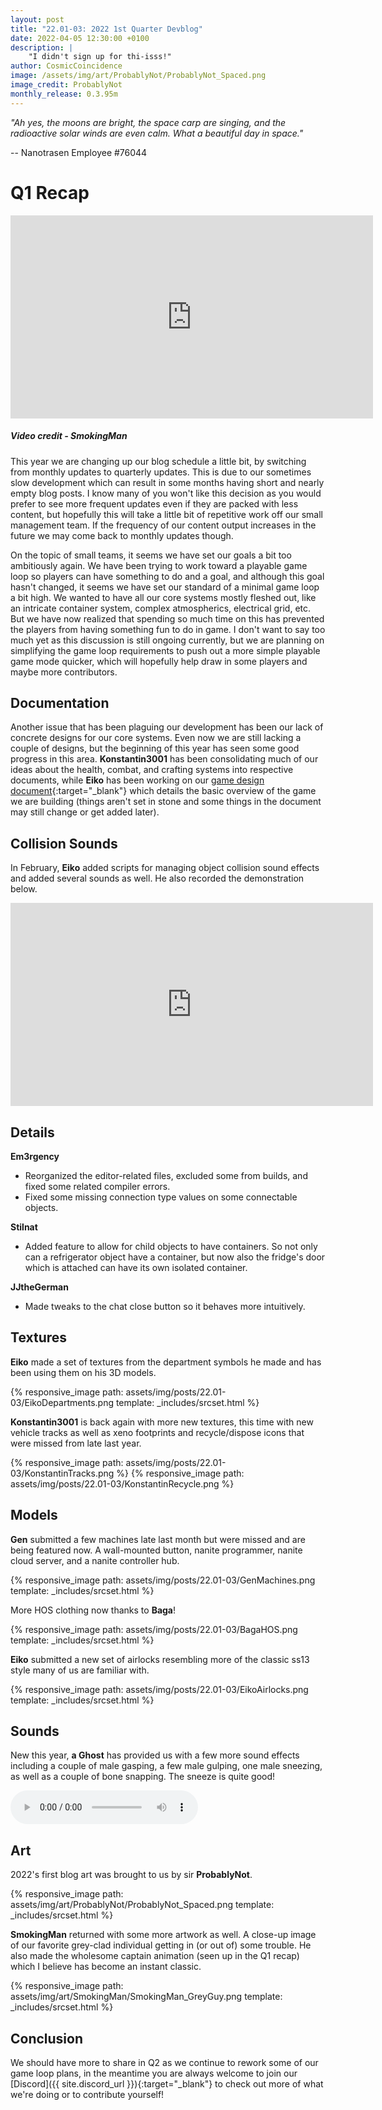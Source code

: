 ```yaml
---
layout: post
title: "22.01-03: 2022 1st Quarter Devblog"
date: 2022-04-05 12:30:00 +0100
description: |
    "I didn't sign up for thi-isss!"
author: CosmicCoincidence
image: /assets/img/art/ProbablyNot/ProbablyNot_Spaced.png
image_credit: ProbablyNot
monthly_release: 0.3.95m
---
```


*"Ah yes, the moons are bright, the space carp are singing, and the radioactive solar winds are even calm. What a beautiful day in space."*

-- Nanotrasen Employee #76044

# Q1 Recap

<div>
    <iframe class="video" width="580px" height="325px" src="https://www.youtube-nocookie.com/embed/bOB6af_ZCj0" frameborder="0" allow="accelerometer; autoplay; encrypted-media; gyroscope; picture-in-picture" allowfullscreen></iframe>
    <h5><i>Video credit - SmokingMan</i></h5>
</div>

This year we are changing up our blog schedule a little bit, by switching from monthly updates to quarterly updates. This is due to our sometimes slow development which can result in some months having short and nearly empty blog posts. I know many of you won't like this decision as you would prefer to see more frequent updates even if they are packed with less content, but hopefully this will take a little bit of repetitive work off our small management team. If the frequency of our content output increases in the future we may come back to monthly updates though.

On the topic of small teams, it seems we have set our goals a bit too ambitiously again. We have been trying to work toward a playable game loop so players can have something to do and a goal, and although this goal hasn't changed, it seems we have set our standard of a minimal game loop a bit high. We wanted to have all our core systems mostly fleshed out, like an intricate container system, complex atmospherics, electrical grid, etc. But we have now realized that spending so much time on this has prevented the players from having something fun to do in game. I don't want to say too much yet as this discussion is still ongoing currently, but we are planning on simplifying the game loop requirements to push out a more simple playable game mode quicker, which will hopefully help draw in some players and maybe more contributors.

## Documentation

Another issue that has been plaguing our development has been our lack of concrete designs for our core systems. Even now we are still lacking a couple of designs, but the beginning of this year has seen some good progress in this area. **Konstantin3001** has been consolidating much of our ideas about the health, combat, and crafting systems into respective documents, while **Eiko** has been working on our [game design document](https://docs.google.com/document/d/1-sNmXI6qiCdkSwvmM5sI5rsOVOfwhvFGY1NrCbwtqu8/edit){:target="_blank"} which details the basic overview of the game we are building (things aren't set in stone and some things in the document may still change or get added later).

## Collision Sounds

In February, **Eiko** added scripts for managing object collision sound effects and added several sounds as well. He also recorded the demonstration below.

<iframe class="video" width="580px" height="325px" src="https://www.youtube-nocookie.com/embed/qk4BJldVDHY" frameborder="0" allow="accelerometer; autoplay; encrypted-media; gyroscope; picture-in-picture" allowfullscreen></iframe>

## Details

**Em3rgency**
- Reorganized the editor-related files, excluded some from builds, and fixed some related compiler errors.
- Fixed some missing connection type values on some connectable objects.

**Stilnat**
- Added feature to allow for child objects to have containers. So not only can a refrigerator object have a container, but now also the fridge's door which is attached can have its own isolated container.

**JJtheGerman**
- Made tweaks to the chat close button so it behaves more intuitively.

## Textures

**Eiko** made a set of textures from the department symbols he made and has been using them on his 3D models.

{% responsive_image path: assets/img/posts/22.01-03/EikoDepartments.png template: _includes/srcset.html %}

**Konstantin3001** is back again with more new textures, this time with new vehicle tracks as well as xeno footprints and recycle/dispose icons that were missed from late last year.

<div class='horizontal-2' markdown='1'>
  {% responsive_image path: assets/img/posts/22.01-03/KonstantinTracks.png %}
  {% responsive_image path: assets/img/posts/22.01-03/KonstantinRecycle.png %}
</div>

## Models

**Gen** submitted a few machines late last month but were missed and are being featured now. A wall-mounted button, nanite programmer, nanite cloud server, and a nanite controller hub.

{% responsive_image path: assets/img/posts/22.01-03/GenMachines.png template: _includes/srcset.html %}

More HOS clothing now thanks to **Baga**!

{% responsive_image path: assets/img/posts/22.01-03/BagaHOS.png template: _includes/srcset.html %}

**Eiko** submitted a new set of airlocks resembling more of the classic ss13 style many of us are familiar with.

{% responsive_image path: assets/img/posts/22.01-03/EikoAirlocks.png template: _includes/srcset.html %}

## Sounds

New this year, **a Ghost** has provided us with a few more sound effects including a couple of male gasping, a few male gulping, one male sneezing, as well as a couple of bone snapping. The sneeze is quite good!

<audio controls>
  <source src="/assets/sfx/Male_Sneeze.mp3" type="audio/mpeg">
Your browser does not support the audio element.
</audio>

## Art

2022's first blog art was brought to us by sir **ProbablyNot**.

{% responsive_image path: assets/img/art/ProbablyNot/ProbablyNot_Spaced.png template: _includes/srcset.html %}

**SmokingMan** returned with some more artwork as well. A close-up image of our favorite grey-clad individual getting in (or out of) some trouble. He also made the wholesome captain animation (seen up in the Q1 recap) which I believe has become an instant classic.

{% responsive_image path: assets/img/art/SmokingMan/SmokingMan_GreyGuy.png template: _includes/srcset.html %}

## Conclusion

We should have more to share in Q2 as we continue to rework some of our game loop plans, in the meantime you are always welcome to join our [Discord]({{ site.discord_url }}){:target="_blank"} to check out more of what we're doing or to contribute yourself!
